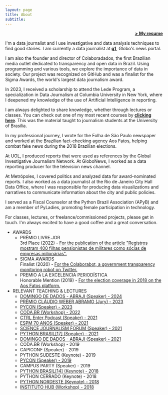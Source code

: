 ```yaml
---
layout: page
title: About
subtitle:
---
```

<span style="float: right;"><a href="{{ '/assets/curriculo_en.pdf' | prepend: site.baseurl }}"><strong>> My resume</strong></a></span>
<br>

<div class="coluna-container">
  <div class="coluna">
<p>I'm a data journalist and I use investigative and data analysis techniques to find good stories. I am currently a data journalist at <a href="https://g1.globo.com/autores/judite-cypreste/" target="_blank"><strong>g1</strong></a>, Globo's news portal.</p>
<p>I am also the founder and director of Colaboradados, the first Brazilian media outlet dedicated to transparency and open data in Brazil. Using programming and various tools, we explore the importance of data in society. Our project was recognized on GitHub and was a finalist for the Sigma Awards, the world's largest data journalism award.</p>
<p>In 2023, I received a scholarship to attend the Lede Program, a specialization in Data Journalism at Columbia University in New York, where I deepened my knowledge of the use of Artificial Intelligence in reporting.</p>
<p>I am always delighted to share knowledge, whether through lectures or classes. You can check out one of my most recent courses by 
<a href="https://juditecypreste.com/data%20journalism/2022/07/02/introdu%C3%A7%C3%A3o-jdd.html"><strong>clicking here</strong></a>. This was the material taught to journalism students at the University of Brasilia.</p>
<p>In my professional journey, I wrote for the Folha de São Paulo newspaper and worked at the Brazilian fact-checking agency Aos Fatos, helping combat fake news during the 2018 Brazilian elections.</p>
<p>At UOL, I produced reports that were used as references by the Global Investigative Journalism Network. At GloboNews, I worked as a data reporting producer for the television news channel.</p>
<p>At Metrópoles, I covered politics and analyzed data for award-nominated reports. I also worked as a data journalist at the Rio de Janeiro City Hall Data Office, where I was responsible for producing data visualizations and narratives to communicate information about the city and public policies.</p>
<p>I served as a Fiscal Counselor at the Python Brazil Association (APyB) and am a member of PyLadies, promoting female participation in technology.</p>
<p>For classes, lectures, or freelance/commissioned projects, please get in touch. I'm always excited to have a good coffee and a great conversation.</p>
  </div>
  <div class="coluna">
    <ul>
      <li>AWARDS
        <ul>
          <li>PRÊMIO LIVRE.JOR <br> 3rd Place (2022) - <a href='https://ok.org.br/noticia/conheca-os-vencedores-do-premio-claudio-weber-de-jornalismo-de-dados/'> For the publication of the article "Registros mostram 400 filhas pensionistas de militares como sócias de empresas milionárias". </a></li>
          <li>SIGMA AWARDS <br> Finalist (2020) - <a href='https://ok.org.br/noticia/conheca-os-vencedores-do-premio-claudio-weber-de-jornalismo-de-dados/'> For the Colaborabot, a government transparency monitoring robot on Twitter. </a></li>
          <li>PREMIO A LA EXCELENCIA PERIODÍSTICA <br> Honorable Mention (2019) - <a href='https://ok.org.br/noticia/conheca-os-vencedores-do-premio-claudio-weber-de-jornalismo-de-dados/'> For the election coverage in 2018 on the Aos Fatos platform. </a></li>
        </ul>
      </li>
      <li>RELEVANT TEACHING & LECTURES
        <ul>
          <li> <a href='https://congresso.abraji.org.br/mesa/data-storytelling-no-jornalismo-como-contar-uma-historia-com-dados-alem-de-um-grafico-de-pizza'> DOMINGO DE DADOS - ABRAJI (Speaker) - 2024 </a></li>
          <li> <a href='https://premio.jornalismodedados.org/edicoes/2023/'> PRÊMIO CLÁUDIO WEBER ABRAMO (Jury) - 2023 </a></li>
          <li> <a href='https://us.pycon.org/2023/speaker/profile/29/'> PYCON (Speaker) - 2023 </a></li>
          <li> <a href='https://escoladedados.org/coda/coda2022/acessando-os-dados-da-cidade-maravilhosa-com-sql/'> CODA.BR (Workshop) - 2022 </a></li>
          <li> <a href='https://www.idp.edu.br/podcasts/ctrl-enter-14-jornalismo-e-ciencia-de-dados-com-judite-cypreste/'> CTRL Enter Podcast (Speaker) - 2021</a></li>
          <li> <a href='https://jornalismosp.espm.edu.br/espm-comemora-70-anos-e-promove-grande-evento-com-debates-e-palestras-online/'> ESPM 70 ANOS (Speaker) - 2021 </a></li>
          <li> <a href='https://sciencejf.com/slots/availability-and-confidence-in-data-during-a-pandemic/'> SCIENCE JOURNALISM FORUM (Speaker) - 2021 </a></li>
          <li> <a href='https://www.youtube.com/watch?v=NTcTfOcaD44&ab_channel=pythonbrasil'> PYTHON BRASIL[17] (Speaker) - 2021 </a></li>
          <li> <a href='https://eventos.congresse.me/ddadosabraji/edicoes/267-ddadosabraji---1-edicao'> DOMINGO DE DADOS - ABRAJI (Speaker) - 2021</a></li>
          <li> CODA.BR (Workshop) - 2019 </li>
          <li> CAPICONF (Speaker) - 2019 </li>
          <li> PYTHON SUDESTE (Keynote) - 2019 </li>
          <li> <a href='https://pyvideo.org/speaker/judite-macedo-cypreste.html'> PYCON (Speaker) - 2019</a></li>
          <li> CAMPUS PARTY (Speaker) - 2019 </li>
          <li> <a href='https://www.youtube.com/watch?v=O2IGkwiZluw&ab_channel=pythonbrasil'> PYTHON BRASIL[14] (Keynote) - 2018</a></li>
          <li> PYTHON CERRADO (Keynote) - 2018 </li>
          <li> <a href='https://2018.pythonnordeste.org/'> PYTHON NORDESTE (Keynote) - 2018</a></li>
          <li> <a href='https://pt-br.facebook.com/events/2362102900683584/permalink/2365075043719703/'> INSTITUTO HUB (Workshop) - 2018</a></li>
        </ul>
      </li>
    </ul>
  </div>
</div>
